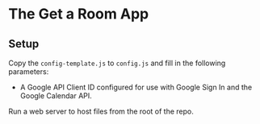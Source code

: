 # The Get a Room App

## Setup

Copy the `config-template.js` to `config.js` and fill in the following parameters:

* A Google API Client ID configured for use with Google Sign In and the Google Calendar API.

Run a web server to host files from the root of the repo.
